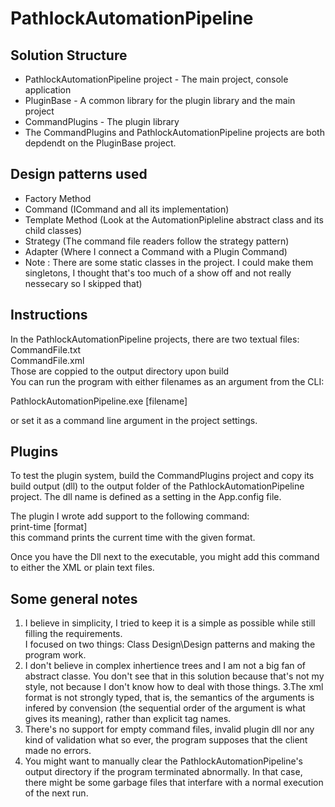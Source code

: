 # PathlockAutomationPipeline

## Solution Structure
- PathlockAutomationPipeline project - The main project, console application<br />
- PluginBase - A common library for the plugin library and the main project<br />
- CommandPlugins - The plugin library<br />
- The CommandPlugins and PathlockAutomationPipeline projects are both depdendt on the PluginBase project.<br />

## Design patterns used
- Factory Method
- Command (ICommand and all its implementation)
- Template Method (Look at the AutomationPipleline abstract class and its child classes)
- Strategy (The command file readers follow the strategy pattern)
- Adapter (Where I connect a Command with a Plugin Command)
- Note : There are some static classes in the project. I could make them singletons, I thought that's too much of a show off and not really nessecary so I skipped that)

## Instructions

In the PathlockAutomationPipeline projects, there are two textual files:<br />
CommandFile.txt<br />
CommandFile.xml<br />
Those are coppied to the output directory upon build<br />
You can run the program with either filenames as an argument from the CLI:<br />

PathlockAutomationPipeline.exe [filename]<br />
  
or set it as a command line argument in the project settings.<br />


## Plugins
To test the plugin system, build the CommandPlugins project and copy its build output (dll) to the output folder of the PathlockAutomationPipeline project.
The dll name is defined as a setting in the App.config file.

The plugin I wrote add support to the following command:<br />
print-time [format]<br />
this command prints the current time with the given format.<br />
  
Once you have the Dll next to the executable, you might add this command to either the XML or plain text files.

## Some general notes
1. I believe in simplicity, I tried to keep it is a simple as possible while still filling the requirements.<br />
I focused on two things: Class Design\Design patterns and making the program work. 
2. I don't believe in complex inhertience trees and I am not a big fan of abstract classe. You don't see that in this solution because that's not my style, not because I don't know how to deal with those things.
3.The xml format is not strongly typed, that is, the semantics of the arguments is infered by convension (the sequential order of the argument is what gives its meaning), rather than explicit tag names.
4. There's no support for empty command files, invalid plugin dll nor any kind of validation what so ever, the program supposes that the client made no errors.
5. You might want to manually clear the PathlockAutomationPipeline's output directory if the program terminated abnormally. In that case, there might be some garbage files that interfare with a normal execution of the next run.

